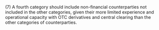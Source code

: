 (7) A fourth category should include non-financial counterparties not included in the other categories, given their more limited experience and operational capacity with OTC derivatives and central clearing than the other categories of counterparties.
